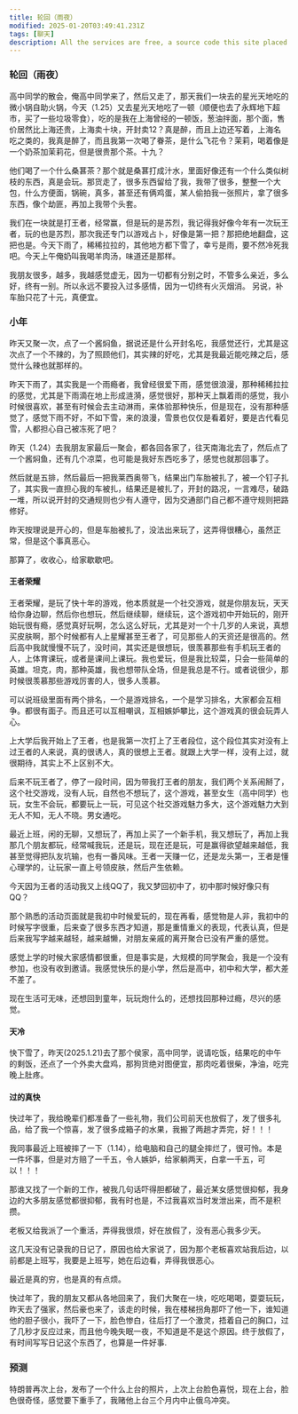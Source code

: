 ```yaml
---
title: 轮回（雨夜）
modified: 2025-01-20T03:49:41.231Z
tags: [聊天]
description: All the services are free, a source code this site placed on github repository and intergration with netlify service, another service that you can use is github page for hosting your own static site.
---
```

### 轮回（雨夜）

高中同学的散会，俺高中同学来了，然后又走了，那天我们一块去的星光天地吃的微小锅自助火锅，今天（1.25）又去星光天地吃了一顿（顺便也去了永辉地下超市，买了一些垃圾零食），吃的是我在上海曾经的一顿饭，葱油拌面，那个面，售价居然比上海还贵，上海卖十块，开封卖12？真是醉，而且上边还写着，上海名吃之类的，我真是醉了，而且我第一次喝了眷茶，是什么飞花令？茉莉，喝着像是一个奶茶加茉莉花，但是很贵那个茶。十九？

他们喝了一个什么桑葚茶？那个就是桑葚打成汁水，里面好像还有一个什么类似树枝的东西，真是会玩。那货走了，很多东西留给了我，我带了很多，整整一个大包，什么方便面，锅碗，真多，甚至还有俩鸡蛋，某人偷拍我一张照片，拿了很多东西，像个劫匪，再加上我带个头套。

我们在一块就是打王者，经常赢，但是玩的是苏烈，我记得我好像今年有一次玩王者，玩的也是苏烈，那次我还专门以游戏占卜，好像是第一把？那把绝地翻盘，这把也是。今天下雨了，稀稀拉拉的，其他地方都下雪了，幸亏是雨，要不然冷死我吧。今天上午俺奶叫我喝羊肉汤，味道还是那样。

我朋友很多，越多，我越感觉虚无，因为一切都有分别之时，不管多么亲近，多么好，终有一别。所以永远不要投入过多感情，因为一切终有火灭烟消。
另说，补车胎只花了十元，真便宜。
### 小年

昨天又聚一次，点了一个酱焖鱼，据说还是什么开封名吃，我感觉还行，尤其是这次点了一个不辣的，为了照顾他们，其实辣的好吃，尤其是我最近能吃辣之后，感觉什么辣也就那样的。

昨天下雨了，其实我是一个雨瘾者，我曾经很爱下雨，感觉很浪漫，那种稀稀拉拉的感觉，尤其是下雨滴在地上形成涟漪，感觉很好，那种天上飘着雨的感觉，我小时候很喜欢，甚至有时候会去主动淋雨，来体验那种快乐，但是现在，没有那种感觉了，感觉下雨不好，不如下雪，来的浪漫，雪景也仅仅是看着好，要是古代看见雪，人都担心自己被冻死了吧？

昨天（1.24）去我朋友家最后一聚会，都各回各家了，往天南海北去了，然后点了一个酱焖鱼，还有几个凉菜，也可能是我好东西吃多了，感觉也就那回事了。

然后就是五排，然后最后一把我莱西奥带飞，结果出门车胎被扎了，被一个钉子扎了，其实我一直担心我的车被扎，结果还是被扎了，开封的路况，一言难尽，破路一堆，所以说开封的交通规则也少有人遵守，因为交通部门自己都不遵守规则把路修好。

昨天按理说是开心的，但是车胎被扎了，没法出来玩了，这弄得很糟心，虽然正常，但是这个事真恶心。

那算了，收收心，给家歇歇吧。
#### 王者荣耀
王者荣耀，是玩了快十年的游戏，他本质就是一个社交游戏，就是你朋友玩，天天给你身边聊，然后你也想玩，然后继续聊，继续玩，这个游戏初中开始玩的，刚开始玩很有瘾，感觉真好玩啊，怎么这么好玩，尤其是对一个十几岁的人来说，真想买皮肤啊，那个时候都有人上星耀甚至王者了，可见那些人的天资还是很高的。然后高中我就慢慢不玩了，没时间，其实还是很想玩，很羡慕那些有手机玩王者的人，上体育课玩，或者是课间上课玩。我也爱玩，但是我比较菜，只会一些简单的英雄。坦克，肉，那种英雄，我也想带队全场，但是我总是不行。或者说很少，那时候很羡慕那些游戏厉害的人，很多人羡慕。

可以说班级里面有两个排名，一个是游戏排名，一个是学习排名，大家都会互相争。都很有面子。而且还可以互相嘲讽，互相嫉妒攀比，这个游戏真的很会玩弄人心。

上大学后我开始上了王者，也是我第一次打上了王者段位，这个段位其实对没有上过王者的人来说，真的很诱人，真的很想上王者。就跟上大学一样，没有上过，就很期待，其实上不上区别不大。

后来不玩王者了，停了一段时间，因为带我打王者的朋友，我们两个关系闹掰了，这个社交游戏，没有人玩，自然也不想玩了，这个游戏，甚至女生（高中同学）也玩，女生不会玩，都要玩上一玩，可见这个社交游戏魅力多大，这个游戏魅力大到无人不知，无人不晓。男女通吃。

最近上班，闲的无聊，又想玩了，再加上买了一个新手机，我又想玩了，再加上我那几个朋友都玩，经常喊我玩，还是玩，现在还是玩，可是赢得欲望越来越低，我甚至觉得把队友坑输，也有一番风味。王者一天赚一亿，还是龙头第一，王者是懂心理学的，让玩家一直上号领皮肤，然后产生依赖。

今天因为王者的活动我又上线QQ了，我又梦回初中了，初中那时候好像只有QQ？

那个熟悉的活动页面就是我初中时候爱玩的，现在再看，感觉物是人非，我初中的时候写字很重，后来查了很多东西才知道，那是重情重义的表现，代表认真，但是后来我写字越来越轻，越来越懒，对朋友亲戚的离开聚合已没有严重的感觉。

感觉上学的时候大家感情都很重，但是事实是，大规模的同学聚会，我是一个没有参加，也没有收到邀请。我感觉快乐的是小学，然后是高中，初中和大学，都大差不差了。

现在生活可无味，还想回到童年，玩玩炮什么的，还想找回那种过瘾，尽兴的感觉。

#### 天冷
快下雪了，昨天(2025.1.21)去了那个侯家，高中同学，说请吃饭，结果吃的中午的剩饭，还点了一个外卖大盘鸡，那狗货绝对图便宜，那肉吃着很柴，净油，吃完晚上肚疼。
#### 过的真快

快过年了，我给晚辈们都准备了一些礼物，我们公司前天也放假了，发了很多礼品，给了我一个惊喜，发了很多成箱子的水果，我搬了两趟才弄完，好！！！

我同事最近上班被摔了一下（1.14），给电脑和自己的腿全摔烂了，很可怜。本是一件坏事，但是对方赔了一千五，令人嫉妒，给家躺两天，白拿一千五，可以！！！

那谁又找了一个新的工作，被我几句话吓得胆都破了，最近某女感觉很抑郁，我身边的大多朋友感觉都很抑郁，我有时也是，不过我喜欢当时发泄出来，而不是积攒。

老板又给我派了一个重活，弄得我很烦，好在放假了，没有恶心我多少天。

这几天没有记录我的日记了，原因也给大家说了，因为那个老板喜欢站我后边，以前都是上班写，我要是上班写，她在后边看，弄得我很恶心。

最近是真的穷，也是真的有点烦。

快过年了，我的朋友又都从各地回来了，我们大聚在一块，吃吃喝喝，耍耍玩玩，昨天去了强家，然后豪也来了，该走的时候，我在楼梯拐角那吓了他一下，谁知道他的胆子很小，我吓了一下，脸色惨白，往后打了一个激灵，捂着自己的胸口，过了几秒才反应过来，而且他今晚失眠一夜，不知道是不是这个原因。终于放假了，有时间写写日记这个东西了，也算是一件好事.

### 预测

特朗普再次上台，发布了一个什么上台的照片，上次上台脸色喜悦，现在上台，脸色很奇怪，感觉要下重手了，我赌他上台三个月内中止俄乌冲突。
